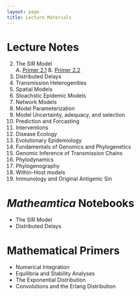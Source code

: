 ```yaml
---
layout: page
title: Lecture Materials
---
```


# Lecture Notes

2. The SIR Model  
    A. [Primer 2.1](https://storage.cloud.google.com/math496/Primer2_1.mp4.zip)
    B. [Primer 2.2](https://storage.cloud.google.com/math496/Primer2_2.mp4.zip)
3. Distributed Delays
4. Transmission Heterogenities
5. Spatial Models
6. Stoachstic Epidemic Models
7. Network Models
8. Model Parameterization
9. Model Uncertainty, adequacy, and selection
10. Prediction and Forcasting
11. Interventions
12. Disease Ecology
13. Evolutionary Epidemiology
14. Fundamentals of Genomics and Phylogenetics
15. Genomic Inference of Transmission Chains
16. Phylodynamics
17. Phylogenography
18. Within-Host models
19. Immunology and Original Antigenic Sin

# _Matheamtica_ Notebooks
* The SIR Model
* Distributed Delays

# Mathematical Primers
* Numerical Integration
* Equilibria and Stability Analyses
* The Exponential Distribution
* Convolutions and the Erlang Distribution
